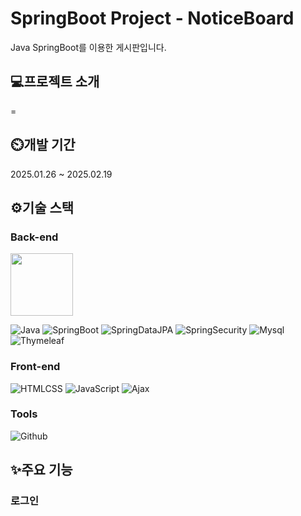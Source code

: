 # SpringBoot Project - NoticeBoard
Java SpringBoot를 이용한 게시판입니다.

## 💻프로젝트 소개
=

## ⏲️개발 기간
2025.01.26 ~ 2025.02.19

## ⚙️기술 스택

### Back-end
<img src = "https://github.com/user-attachments/assets/c748e4ab-9c01-4e35-a5a4-3a874cf96555.png" width = "100" height = "100">


![Java](https://github.com/user-attachments/assets/c748e4ab-9c01-4e35-a5a4-3a874cf96555)
![SpringBoot](https://github.com/user-attachments/assets/249723dd-4152-4462-ae32-337a328183b3)
![SpringDataJPA](https://github.com/user-attachments/assets/81f7b906-0cb1-4976-85a0-5fb42c0470b0)
![SpringSecurity](https://github.com/user-attachments/assets/bc2da51f-6c92-4b1b-a408-0dabd843be68)
![Mysql](https://github.com/user-attachments/assets/8b896c50-cf6c-479b-9713-cccfa9d334f5)
![Thymeleaf](https://github.com/user-attachments/assets/7c679797-3125-43f9-9a58-9644a75efba7)

### Front-end
![HTMLCSS](https://github.com/user-attachments/assets/d3e4aa5a-6d30-4e32-9273-37ead0777f61)
![JavaScript](https://github.com/user-attachments/assets/9ddbff3f-5ce8-4ca8-83f5-bc29e96bd40f)
![Ajax](https://github.com/user-attachments/assets/e0f2eb2b-88be-4393-b0f4-a72b8a94d3ef)


### Tools
![Github](https://github.com/user-attachments/assets/7279c807-745d-4efd-b0a1-134f3e5fbf97)


## ✨주요 기능
### 로그인
